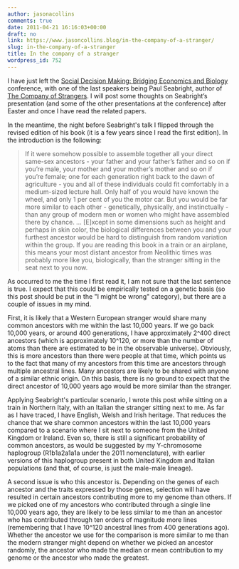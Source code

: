 ```yaml
---
author: jasonacollins
comments: true
date: 2011-04-21 16:16:03+00:00
draft: no
link: https://www.jasoncollins.blog/in-the-company-of-a-stranger/
slug: in-the-company-of-a-stranger
title: In the company of a stranger
wordpress_id: 752
---
```


I have just left the [Social Decision Making: Bridging Economics and Biology](https://www.jasoncollins.blog/social-decision-making-bridging-economics-and-biology/) conference, with one of the last speakers being Paul Seabright, author of [The Company of Strangers](http://press.princeton.edu/titles/9169.html). I will post some thoughts on Seabright’s presentation (and some of the other presentations at the conference) after Easter and once I have read the related papers.

In the meantime, the night before Seabright's talk I flipped through the revised edition of his book (it is a few years since I read the first edition). In the introduction is the following:


<blockquote>If it were somehow possible to assemble together all your direct same-sex ancestors - your father and your father’s father and so on if you’re male, your mother and your mother’s mother and so on if you’re female; one for each generation right back to the dawn of agriculture - you and all of these individuals could fit comfortably in a medium-sized lecture hall. Only half of you would have known the wheel, and only 1 per cent of you the motor car. But you would be far more similar to each other - genetically, physically, and instinctually - than any group of modern men or women who might have assembled there by chance. … [E]xcept in some dimensions such as height and perhaps in skin color, the biological differences between you and your furthest ancestor would be hard to distinguish from random variation within the group. If you are reading this book in a train or an airplane, this means your most distant ancestor from Neolithic times was probably more like you, biologically, than the stranger sitting in the seat next to you now.</blockquote>


As occurred to me the time I first read it, I am not sure that the last sentence is true. I expect that this could be empirically tested on a genetic basis (so this post should be put in the "I might be wrong" category), but there are a couple of issues in my mind.

First, it is likely that a Western European stranger would share many common ancestors with me within the last 10,000 years. If we go back 10,000 years, or around 400 generations, I have approximately 2^400 direct ancestors (which is approximately 10^120, or more than the number of atoms than there are estimated to be in the observable universe). Obviously, this is more ancestors than there were people at that time, which points us to the fact that many of my ancestors from this time are ancestors through multiple ancestral lines. Many ancestors are likely to be shared with anyone of a similar ethnic origin. On this basis, there is no ground to expect that the direct ancestor of 10,000 years ago would be more similar than the stranger.

Applying Seabright's particular scenario, I wrote this post while sitting on a train in Northern Italy, with an Italian the stranger sitting next to me. As far as I have traced, I have English, Welsh and Irish heritage. That reduces the chance that we share common ancestors within the last 10,000 years compared to a scenario where I sit next to someone from the United Kingdom or Ireland. Even so, there is still a significant probability of common ancestors, as would be suggested by my Y-chromosome haplogroup (R1b1a2a1a1a under the 2011 nomenclature), with earlier versions of this haplogroup present in both United Kingdom and Italian populations (and that, of course, is just the male-male lineage).

A second issue is who this ancestor is. Depending on the genes of each ancestor and the traits expressed by those genes, selection will have resulted in certain ancestors contributing more to my genome than others. If we picked one of my ancestors who contributed through a single line 10,000 years ago, they are likely to be less similar to me than an ancestor who has contributed through ten orders of magnitude more lines (remembering that I have 10^120 ancestral lines from 400 generations ago). Whether the ancestor we use for the comparison is more similar to me than the modern stranger might depend on whether we picked an ancestor randomly, the ancestor who made the median or mean contribution to my genome or the ancestor who made the greatest.
